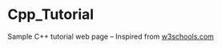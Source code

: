 # Cpp_Tutorial
Sample C++ tutorial web page – Inspired from [w3schools.com](https://www.w3schools.com/)
